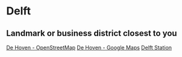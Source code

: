 # Delft
## Landmark or business district closest to you
[De Hoven - OpenStreetMap](dehoven_osm.html) 
[De Hoven - Google Maps](dehoven_gm.html)
[Delft Station](delftStation_gm.html)
